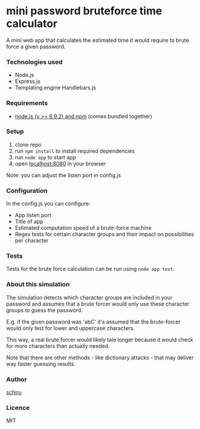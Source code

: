# mini password bruteforce time calculator
A mini web app that calculates the estimated time it would require to brute force a given password.

### Technologies used
- Node.js
- Express.js
- Templating engine Handlebars.js

### Requirements
- [node.js (v >= 6.9.2) and npm](http://nodejs.org) (comes bundled together)

### Setup
1. clone repo
2. run ```npm install``` to install required dependencies
3. run ```node app``` to start app
4. open [localhost:8080](http://localhost:8080) in your browser

Note: you can adjust the listen port in config.js

### Configuration

In the config.js you can configure:
- App listen port
- Title of app
- Estimated computation speed of a brute-force machine
- Regex tests for certain character groups and their impact on possibilities per character

### Tests
Tests for the brute force calculation can be run using ```node app test```.

### About this simulation
The simulation detects which character groups are included in your password and assumes that a brute forcer would only use these character groups to guess the password.

E.g. if the given password was 'abC' it's assumed that the brute-forcer would only test for lower and uppercase characters.

This way, a real brute forcer would likely tale longer because it would check for more characters than actually needed.

Note that there are other methods - like dictionary attacks - that may deliver way faster guessing results.

### Author
[schiru](http://schiru.com)

### Licence
MIT

